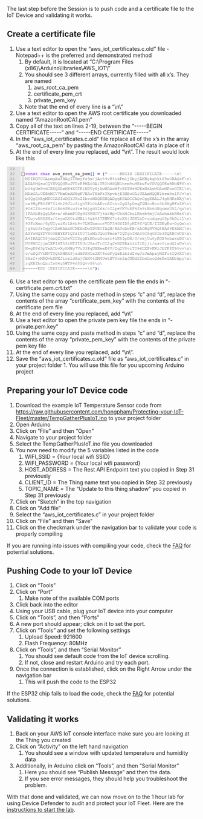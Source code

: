 The last step before the Session is to push code and a certificate file to the IoT Device and validating it works.

## Create a certificate file

1.  Use a text editor to open the “aws_iot_certificates.c.old” file - Notepad++ is the preferred and demonstrated method
    1.  By default, it is located at “C:\\Program Files (x86)\\Arduino\\libraries\\AWS_IOT\\”
    2.  You should see 3 different arrays, currently filled with all x’s. They are named
        1.  aws_root_ca_pem
        2.  certificate_pem_crt
        3.  private_pem_key
    3.  Note that the end of every line is a “\\n\\”
2.  Use a text editor to open the AWS root certificate you downloaded named “AmazonRootCA1.pem”
3.  Copy all of the text on lines 2-19, between the “-----BEGIN CERTIFICATE-----” and “-----END CERTIFICATE-----”
4.  In the “aws_iot_certificates.c.old” file replace all of the x’s in the array “aws_root_ca_pem” by pasting the AmazonRootCA1 data in place of it
5.  At the end of every line you replaced, add “\\n\\”. The result would look like this

![](../images/AWS_root_CA.png)

6.  Use a text editor to open the certificate pem file the ends in “-certificate.pem.crt.txt”
7.  Using the same copy and paste method in steps “c” and “d”, replace the contents of the array “certificate_pem_key” with the contents of the certificate pem file
8.  At the end of every line you replaced, add “\\n\\”
9.  Use a text editor to open the private pem key file the ends in “-private.pem.key”
10.  Using the same copy and paste method in steps “c” and “d”, replace the contents of the array “private_pem_key” with the contents of the private pem key file
11.  At the end of every line you replaced, add “\\n\\”.
12.  Save the “aws_iot_certificates.c.old” file as “aws_iot_certificates.c” in your project folder
    1.  You will use this file for you upcoming Arduino project

## Preparing your IoT Device code

1.  Download the example IoT Temperature Sensor code from <https://raw.githubusercontent.com/hongpham/Protecting-your-IoT-Fleet/master/TempGatherPlusIoT.ino> to your project folder
2.  Open Arduino
3.  Click on “File” and then “Open”
4.  Navigate to your project folder
5.  Select the TempGatherPlusIoT.ino file you downloaded
6.  You now need to modify the 5 variables listed in the code
    1.  WIFI_SSID = {Your local wifi SSID}
    2.  WIFI_PASSWORD = {Your local wifi password}
    3.  HOST_ADDRESS = The Rest API Endpoint text you copied in Step 31 previously
    4.  CLIENT_ID = The Thing name text you copied in Step 32 previously
    5.  TOPIC_NAME = The “Update to this thing shadow” you copied in Step 31 previously
7.  Click on “Sketch” in the top navigation
8.  Click on “Add file”
9.  Select the “aws_iot_certificates.c” in your project folder
10. Click on “File” and then “Save”
11. Click on the checkmark under the navigation bar to validate your code is properly compiling

If you are running into issues with compiling your code, check the [FAQ](../Instructions/FAQ.md#setup-and-build) for potential solutions.

## Pushing Code to your IoT Device

1.  Click on “Tools”
2.  Click on “Port”
    1.  Make note of the available COM ports
3.  Click back into the editor
4.  Using your USB cable, plug your IoT device into your computer
5.  Click on “Tools”, and then “Ports”
6.  A new port should appear; click on it to set the port.
7.  Click on “Tools” and set the following settings
    1.  Upload Speed: 921600
    2.  Flash Frequency: 80MHz
8.  Click on “Tools”, and then “Serial Monitor”
    1.  You should see default code from the IoT device scrolling.
    2.  If not, close and restart Arduino and try each port.
9.  Once the connection is established, click on the Right Arrow under the navigation bar
    1.  This will push the code to the ESP32

If the ESP32 chip fails to load the code, check the [FAQ](../Instructions/FAQ.md#setup-and-build) for potential solutions.

## Validating it works

1.  Back on your AWS IoT console interface make sure you are looking at the Thing you created
2.  Click on “Activity” on the left hand navigation
    1.  You should see a window with updated temperature and humidity data
3.  Additionally, in Arduino click on “Tools”, and then “Serial Monitor”
    1.  Here you should see “Publish Message” and then the data.
    2.  If you see error messages, they should help you troubleshoot the problem.

With that done and validated, we can now move on to the 1 hour lab for using Device Defender to audit and protect your IoT Fleet. Here are the [instructions to start the lab](../Instructions/Instruction.md).
